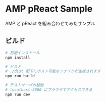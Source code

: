 AMP pReact Sample
=====


AMP と pReact を組み合わせてみたサンプル  


## ビルド  
```sh
# 初期インストール
npm install

# ビルド
# ./dist 配下にホスト可能なファイルが生成されます
npm run build

# テストサーバの起動
# localhost:3000 にブラウザでアクセスできる
npm run dev
```

